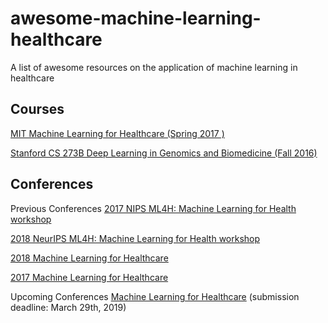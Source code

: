 # awesome-machine-learning-healthcare
A list of awesome resources on the application of machine learning in healthcare

## Courses
[MIT Machine Learning for Healthcare (Spring 2017 )](https://mlhc17mit.github.io)

[Stanford CS 273B Deep Learning in Genomics and Biomedicine (Fall 2016)](https://canvas.stanford.edu/courses/51037)

## Conferences

Previous Conferences
[2017 NIPS ML4H: Machine Learning for Health workshop](https://ml4health.github.io/2017/)

[2018 NeurIPS ML4H: Machine Learning for Health workshop](https://ml4health.github.io/2018/)

[2018 Machine Learning for Healthcare](https://www.mlforhc.org/2018-conference/)

[2017 Machine Learning for Healthcare](https://www.mlforhc.org/sponsors/)

Upcoming Conferences
[Machine Learning for Healthcare](https://www.mlforhc.org) (submission deadline: March 29th, 2019)
